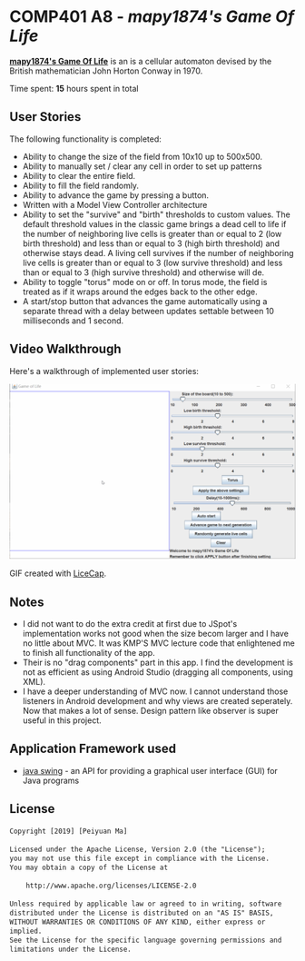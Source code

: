# COMP401 A8 - *mapy1874's Game Of Life*

**[mapy1874's Game Of Life](https://en.wikipedia.org/wiki/Conway%27s_Game_of_Life)** is an is a cellular automaton devised by the British mathematician John Horton Conway in 1970.

Time spent: **15** hours spent in total

## User Stories

The following functionality is completed:
- Ability to change the size of the field from 10x10 up to 500x500.
- Ability to manually set / clear any cell in order to set up patterns
- Ability to clear the entire field.
- Ability to fill the field randomly.
- Ability to advance the game by pressing a button.
- Written with a Model View Controller architecture
- Ability to set the "survive" and "birth" thresholds to custom values. The default threshold values in the classic game brings a dead cell to life if the number of neighboring live cells is greater than or equal to 2 (low birth threshold) and less than or equal to 3 (high birth threshold) and otherwise stays dead. A living cell survives if the number of neighboring live cells is greater than or equal to 3 (low survive threshold) and less than or equal to 3 (high survive threshold) and otherwise will de. 
- Ability to toggle "torus" mode on or off. In torus mode, the field is treated as if it wraps around the edges back to the other edge.
- A start/stop button that advances the game automatically using a separate thread with a delay between updates settable between 10 milliseconds and 1 second.

## Video Walkthrough

Here's a walkthrough of implemented user stories:


<img src='https://github.com/mapy1874/game-of-life-mapy1874/blob/master/GameOfLifeWalkthrough.gif' title='Video Walkthrough' />


GIF created with [LiceCap](http://www.cockos.com/licecap/).

## Notes
- I did not want to do the extra credit at first due to JSpot's implementation works not good when the size becom larger and I have no little about MVC. It was KMP'S 
MVC lecture code that enlightened me to finish all functionality of the app.
- Their is no "drag components" part in this app. I find the development is not as efficient as using Android Studio (dragging all components, using XML). 
- I have a deeper understanding of MVC now. I cannot understand those listeners in Android development and why views are created seperately. Now that makes a lot of sense. Design pattern like observer is super useful in this project.

## Application Framework used

- [java swing](https://docs.oracle.com/javase/7/docs/api/javax/swing/package-summary.html) - an API for providing a graphical user interface (GUI) for Java programs

## License

    Copyright [2019] [Peiyuan Ma]

    Licensed under the Apache License, Version 2.0 (the "License");
    you may not use this file except in compliance with the License.
    You may obtain a copy of the License at

        http://www.apache.org/licenses/LICENSE-2.0

    Unless required by applicable law or agreed to in writing, software
    distributed under the License is distributed on an "AS IS" BASIS,
    WITHOUT WARRANTIES OR CONDITIONS OF ANY KIND, either express or implied.
    See the License for the specific language governing permissions and
    limitations under the License.
